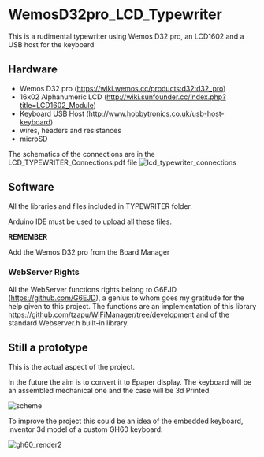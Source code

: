 # WemosD32pro_LCD_Typewriter
This is a rudimental typewriter using Wemos D32 pro, an LCD1602 and a USB host for the keyboard


## Hardware

- Wemos D32 pro (https://wiki.wemos.cc/products:d32:d32_pro)
- 16x02 Alphanumeric LCD (http://wiki.sunfounder.cc/index.php?title=LCD1602_Module)
- Keyboard USB Host (http://www.hobbytronics.co.uk/usb-host-keyboard)
- wires, headers and resistances
- microSD

The schematics of the connections are in the LCD_TYPEWRITER_Connections.pdf file
![lcd_typewriter_connections](https://user-images.githubusercontent.com/42472256/48662719-26aa1c80-ea86-11e8-9ddc-a9b52ef8c79b.jpg)

## Software
All the libraries and files included in TYPEWRITER folder.

Arduino IDE must be used to upload all these files.

**REMEMBER**

Add the Wemos D32 pro from the Board Manager

### WebServer Rights

All the WebServer functions rights belong to G6EJD (https://github.com/G6EJD), a genius to whom goes my gratitude for the help given to this project.
The functions are an implementation of this library https://github.com/tzapu/WiFiManager/tree/development and of the standard Webserver.h built-in library.
## Still a prototype
This is the actual aspect of the project.

In the future the aim is to convert it to Epaper display.
The keyboard will be an assembled mechanical one and the case will be 3d Printed

![scheme](https://user-images.githubusercontent.com/42472256/48662727-4e00e980-ea86-11e8-8cf3-20dca738d891.jpeg)


To improve the project this could be an idea of the embedded keyboard, inventor 3d model of a custom GH60 keyboard:


![gh60_render2](https://user-images.githubusercontent.com/42472256/48973720-c0edff80-f046-11e8-9203-d59c9dd1190e.png)
